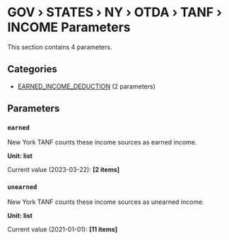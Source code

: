 # GOV › STATES › NY › OTDA › TANF › INCOME Parameters

This section contains 4 parameters.

## Categories

- [EARNED_INCOME_DEDUCTION](earned_income_deduction/index.md) (2 parameters)

## Parameters

### `earned`

New York TANF counts these income sources as earned income.

**Unit: list**

Current value (2023-03-22): **[2 items]**


### `unearned`

New York TANF counts these income sources as unearned income.

**Unit: list**

Current value (2021-01-01): **[11 items]**

